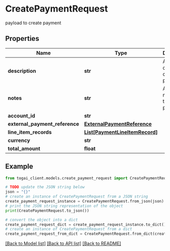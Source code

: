 # CreatePaymentRequest

payload to create payment

## Properties

Name | Type | Description | Notes
------------ | ------------- | ------------- | -------------
**description** | **str** | A brief description of the payment | [optional] 
**notes** | **str** | A detailed note about the payment | [optional] 
**account_id** | **str** |  | 
**external_payment_reference** | [**ExternalPaymentReference**](ExternalPaymentReference.md) |  | 
**line_item_records** | [**List[PaymentLineItemRecord]**](PaymentLineItemRecord.md) |  | 
**currency** | **str** |  | 
**total_amount** | **float** |  | 

## Example

```python
from togai_client.models.create_payment_request import CreatePaymentRequest

# TODO update the JSON string below
json = "{}"
# create an instance of CreatePaymentRequest from a JSON string
create_payment_request_instance = CreatePaymentRequest.from_json(json)
# print the JSON string representation of the object
print(CreatePaymentRequest.to_json())

# convert the object into a dict
create_payment_request_dict = create_payment_request_instance.to_dict()
# create an instance of CreatePaymentRequest from a dict
create_payment_request_from_dict = CreatePaymentRequest.from_dict(create_payment_request_dict)
```
[[Back to Model list]](../README.md#documentation-for-models) [[Back to API list]](../README.md#documentation-for-api-endpoints) [[Back to README]](../README.md)


